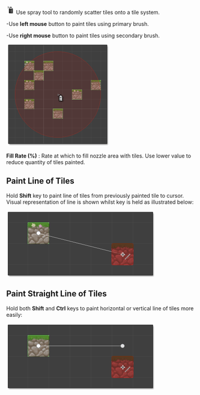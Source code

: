 ![](../img/tool/tool-spray.png) Use spray tool to randomly scatter tiles onto a tile system.

-Use **left mouse** button to paint tiles using primary brush.

-Use **right mouse** button to paint tiles using secondary brush.

![Spray some tiles with round nozzle.](../img/tool/spray-round-nozzle.png)


**Fill Rate (%)**
: Rate at which to fill nozzle area with tiles. Use lower value to reduce quantity of
  tiles painted.



## Paint Line of Tiles

Hold **Shift** key to paint line of tiles from previously painted tile to cursor. Visual
representation of line is shown whilst key is held as illustrated below:

![Paint straight line by holding shift key.](../img/tool/paint-line.png)



## Paint Straight Line of Tiles

Hold both **Shift** and **Ctrl** keys to paint horizontal or vertical line of tiles more
easily:

![Paint horizontal line by holding both shift and control keys.](../img/tool/paint-horz-line.png)
